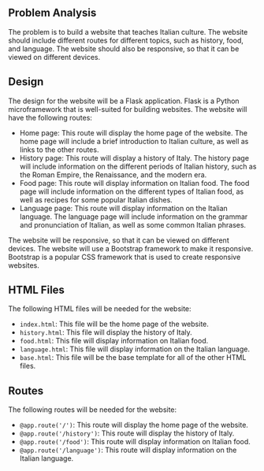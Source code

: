  ## Problem Analysis

The problem is to build a website that teaches Italian culture. The website should include different routes for different topics, such as history, food, and language. The website should also be responsive, so that it can be viewed on different devices.

## Design

The design for the website will be a Flask application. Flask is a Python microframework that is well-suited for building websites. The website will have the following routes:

* Home page: This route will display the home page of the website. The home page will include a brief introduction to Italian culture, as well as links to the other routes.
* History page: This route will display a history of Italy. The history page will include information on the different periods of Italian history, such as the Roman Empire, the Renaissance, and the modern era.
* Food page: This route will display information on Italian food. The food page will include information on the different types of Italian food, as well as recipes for some popular Italian dishes.
* Language page: This route will display information on the Italian language. The language page will include information on the grammar and pronunciation of Italian, as well as some common Italian phrases.

The website will be responsive, so that it can be viewed on different devices. The website will use a Bootstrap framework to make it responsive. Bootstrap is a popular CSS framework that is used to create responsive websites.

## HTML Files

The following HTML files will be needed for the website:

* `index.html`: This file will be the home page of the website.
* `history.html`: This file will display the history of Italy.
* `food.html`: This file will display information on Italian food.
* `language.html`: This file will display information on the Italian language.
* `base.html`: This file will be the base template for all of the other HTML files.

## Routes

The following routes will be needed for the website:

* `@app.route('/')`: This route will display the home page of the website.
* `@app.route('/history')`: This route will display the history of Italy.
* `@app.route('/food')`: This route will display information on Italian food.
* `@app.route('/language')`: This route will display information on the Italian language.
